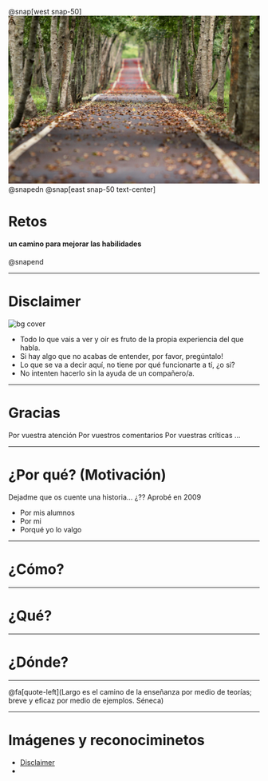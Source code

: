 
@snap[west snap-50]
![Camino](assets/img/road.jpg)
@snapedn 
@snap[east snap-50 text-center]
# Retos
#### un camino para mejorar las habilidades
@snapend

---

# Disclaimer
![bg cover](img/disclaimer.png)
- Todo lo que vais a ver y oír es fruto de la propia experiencia del que habla.
- Si hay algo que no acabas de entender, por favor, pregúntalo!
- Lo que se va a decir aquí, no tiene por qué funcionarte a tí, ¿o si? 
- No intenten hacerlo sin la ayuda de un compañero/a.

---

# Gracias
Por vuestra atención
Por vuestros comentarios
Por vuestras críticas
...

---

# ¿Por qué? (Motivación)
Dejadme que os cuente una historia... ¿??
Aprobé en 2009
- Por mis alumnos
- Por mi
- Porqué yo lo valgo

---

# ¿Cómo? 


---

# ¿Qué?


---

# ¿Dónde?

---

@fa[quote-left](Largo es el camino de la enseñanza por medio de teorías; breve y eficaz por medio de ejemplos. Séneca)

---
# Imágenes y reconociminetos
- [Disclaimer](https://pixabay.com/es/illustrations/seguridad-cibernética-1923446/)
- 